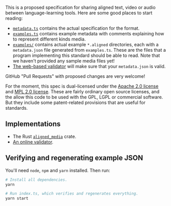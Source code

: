 This is a proposed specification for sharing aligned text, video or audio between language-learning tools. Here are some good places to start reading:

- [`metadata.ts`](./metadata.ts) contains the actual specification for the format.
- [`examples.ts`](./examples.ts) contains example metadata with comments explaining how to represent different kinds media.
- [`examples/`](./examples/) contains actual example `*.aligned` directories, each with a `metadata.json` file generated from `examples.ts`. These are the files that a program implementing this standard should be able to read. Note that we haven't provided any sample media files yet!
- [The web-based validator][validator] will make sure that your `metadata.json` is valid.

GitHub "Pull Requests" with proposed changes are very welcome!

For the moment, this spec is dual-licensed under the [Apache 2.0 license][Apache] and [MPL 2.0 license][MPL]. These are fairly ordinary open source licenses, and the allow this code to be used with the GPL, LGPL or commercial software. But they include some patent-related provisions that are useful for standards.

[Apache]: https://www.apache.org/licenses/LICENSE-2.0
[MPL]: https://www.mozilla.org/en-US/MPL/2.0/
[validator]: https://language-learners.github.io/aligned-media-spec/

## Implementations

- The Rust [`aligned_media`][rust] crate.
- [An online validator][validator].

[rust]: https://crates.io/crates/aligned_media

## Verifying and regenerating example JSON

You'll need `node`, `npm` and `yarn` installed. Then run:

```sh
# Install all dependencies.
yarn

# Run index.ts, which verifies and regenerates everything.
yarn start
```
